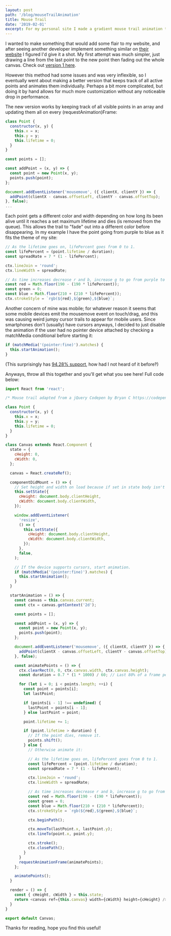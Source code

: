 ```yaml
---
layout: post
path: '/blog/mouseTrailAnimation'
title: Mouse Trail
date: '2019-02-01'
excerpt: For my personal site I made a gradient mouse trail animation that utilizes requestAnimationFrame to run at 60fps throughout the site, here's a little info on how I did that.
---
```


I wanted to make something that would add some flair to my website, and after seeing another developer implement something similar on [their website](https://electerious.com) I figured I'd give it a shot. My first attempt was much simpler, just drawing a line from the last point to the new point then fading out the whole canvas. Check out [version 1 here](https://repl.it/@NoahYamamoto/Mouse-trail-animation-v1).

However this method had some issues and was very inflexible, so I eventually went about making a better version that keeps track of all active points and animates them individually. Perhaps a bit more complicated, but doing it by hand allows for much more customization without any noticeable drop in performance.

The new version works by keeping track of all visible points in an array and updating them all on every (requestAnimation)Frame:

```javascript
class Point {
  constructor(x, y) {
    this.x = x;
    this.y = y;
    this.lifetime = 0;
  }
}

const points = [];

const addPoint = (x, y) => {
  const point = new Point(x, y);
  points.push(point);
};

document.addEventListener('mousemove', ({ clientX, clientY }) => {
  addPoint(clientX - canvas.offsetLeft, clientY - canvas.offsetTop);
}, false);
...
```

Each point gets a different color and width depending on how long its been alive until it reaches a set maximum lifetime and dies (is removed from the queue). This allows the trail to "fade" out into a different color before disappearing. In my example I have the point going from purple to blue as it fits the theme of my site:

```javascript
// As the lifetime goes on, lifePercent goes from 0 to 1.
const lifePercent = (point.lifetime / duration);
const spreadRate = 7 * (1 - lifePercent);

ctx.lineJoin = 'round';
ctx.lineWidth = spreadRate;

// As time increases decrease r and b, increase g to go from purple to green.
const red = Math.floor(190 - (190 * lifePercent));
const green = 0;
const blue = Math.floor(210 + (210 * lifePercent));
ctx.strokeStyle = `rgb(${red},${green},${blue}`;
```

Another concern of mine was mobile; for whatever reason it seems that some mobile devices emit the mousemove event on touch/drag, and this was causing weird jumpy cursor trails to appear for mobile users. Since smartphones don't (usually) have cursors anyways, I decided to just disable the animation if the user had no pointer device attached by checking a matchMedia conditional before starting it:

```javascript
if (matchMedia('(pointer:fine)').matches) {
  this.startAnimation();
}
```
(This surprisingly has [94.28% support](https://caniuse.com/#feat=matchmedia), how had I not heard of it before‽)

Anyways, throw all this together and you'll get what you see here! Full code below:

```javascript
import React from 'react';

/* Mouse trail adapted from a jQuery Codepen by Bryan C https://codepen.io/bryjch/pen/QEoXwA */

class Point {
  constructor(x, y) {
    this.x = x;
    this.y = y;
    this.lifetime = 0;
  }
}

class Canvas extends React.Component {
  state = {
    cHeight: 0,
    cWidth: 0,
  };

  canvas = React.createRef();

  componentDidMount = () => {
    // Set height and width on load because if set in state body isn't defined yet.
    this.setState({
      cHeight: document.body.clientHeight,
      cWidth: document.body.clientWidth,
    });

    window.addEventListener(
      'resize',
      () => {
        this.setState({
          cHeight: document.body.clientHeight,
          cWidth: document.body.clientWidth,
        });
      },
      false,
    );

    // If the device supports cursors, start animation.
    if (matchMedia('(pointer:fine)').matches) {
      this.startAnimation();
    }
  }

  startAnimation = () => {
    const canvas = this.canvas.current;
    const ctx = canvas.getContext('2d');

    const points = [];

    const addPoint = (x, y) => {
      const point = new Point(x, y);
      points.push(point);
    };

    document.addEventListener('mousemove', ({ clientX, clientY }) => {
      addPoint(clientX - canvas.offsetLeft, clientY - canvas.offsetTop);
    }, false);

    const animatePoints = () => {
      ctx.clearRect(0, 0, ctx.canvas.width, ctx.canvas.height);
      const duration = 0.7 * (1 * 1000) / 60; // Last 80% of a frame per point

      for (let i = 0; i < points.length; ++i) {
        const point = points[i];
        let lastPoint;

        if (points[i - 1] !== undefined) {
          lastPoint = points[i - 1];
        } else lastPoint = point;

        point.lifetime += 1;

        if (point.lifetime > duration) {
          // If the point dies, remove it.
          points.shift();
        } else {
          // Otherwise animate it:

          // As the lifetime goes on, lifePercent goes from 0 to 1.
          const lifePercent = (point.lifetime / duration);
          const spreadRate = 7 * (1 - lifePercent);

          ctx.lineJoin = 'round';
          ctx.lineWidth = spreadRate;

          // As time increases decrease r and b, increase g to go from purple to green.
          const red = Math.floor(190 - (190 * lifePercent));
          const green = 0;
          const blue = Math.floor(210 + (210 * lifePercent));
          ctx.strokeStyle = `rgb(${red},${green},${blue}`;

          ctx.beginPath();

          ctx.moveTo(lastPoint.x, lastPoint.y);
          ctx.lineTo(point.x, point.y);

          ctx.stroke();
          ctx.closePath();
        }
      }
      requestAnimationFrame(animatePoints);
    };

    animatePoints();
  }

  render = () => {
    const { cHeight, cWidth } = this.state;
    return <canvas ref={this.canvas} width={cWidth} height={cHeight} />;
  }
}

export default Canvas;
```

Thanks for reading, hope you find this useful!